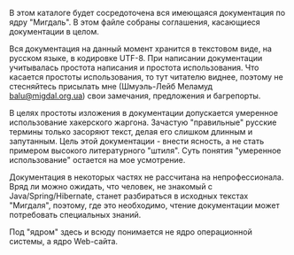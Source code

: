В этом каталоге будет сосредоточена вся имеющаяся документация по ядру
"Мигдаль". В этом файле собраны соглашения, касающиеся документации в целом.

Вся документация на данный момент хранится в текстовом виде, на русском языке,
в кодировке UTF-8. При написании документации учитывалась простота написания
и простота использования. Что касается простоты использования, то тут читателю
виднее, поэтому не стесняйтесь присылать мне (Шмуэль-Лейб Меламуд
<balu@migdal.org.ua>) свои замечания, предложения и багрепорты.

В целях простоты изложения в документации допускается умеренное использование
хакерского жаргона. Зачастую "правильные" русские термины только засоряют
текст, делая его слишком длинным и запутанным. Цель этой документации - внести
ясность, а не стать примером высокого литературного "штиля". Суть понятия
"умеренное использование" остается на мое усмотрение.

Документация в некоторых частях не рассчитана на непрофессионала. Вряд ли
можно ожидать, что человек, не знакомый с Java/Spring/Hibernate, станет
разбираться в исходных текстах "Мигдаля", поэтому, где это необходимо, чтение
документации может потребовать специальных знаний.

Под "ядром" здесь и всюду понимается не ядро операционной системы, а ядро
Web-сайта.
